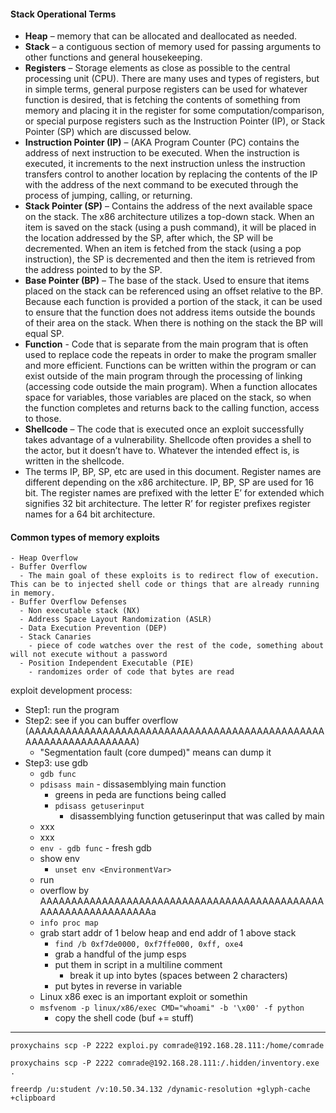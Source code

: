 #### Stack Operational Terms
  - **Heap** – memory that can be allocated and deallocated as needed.
  - **Stack** – a contiguous section of memory used for passing arguments to other functions and general housekeeping.
  - **Registers** – Storage elements as close as possible to the central processing unit (CPU). There are many uses and types of registers, but in simple terms, general purpose registers can be used for whatever function is desired, that is fetching the contents of something from memory and placing it in the register for some computation/comparison, or special purpose registers such as the Instruction Pointer (IP), or Stack Pointer (SP) which are discussed below.
  - **Instruction Pointer (IP)** – (AKA Program Counter (PC) contains the address of next instruction to be executed. When the instruction is executed, it increments to the next instruction unless the instruction transfers control to another location by replacing the contents of the IP with the address of the next command to be executed through the process of jumping, calling, or returning. 
  - **Stack Pointer (SP)** – Contains the address of the next available space on the stack. The x86 architecture utilizes a top-down stack. When an item is saved on the stack (using a push command), it will be placed in the location addressed by the SP, after which, the SP will be decremented. When an item is fetched from the stack (using a pop instruction), the SP is decremented and then the item is retrieved from the address pointed to by the SP.
  - **Base Pointer (BP)** – The base of the stack. Used to ensure that items placed on the stack can be referenced using an offset relative to the BP. Because each function is provided a portion of the stack, it can be used to ensure that the function does not address items outside the bounds of their area on the stack. When there is nothing on the stack the BP will equal SP.
  - **Function** - Code that is separate from the main program that is often used to replace code the repeats in order to make the program smaller and more efficient. Functions can be written within the program or can exist outside of the main program through the processing of linking (accessing code outside the main program). When a function allocates space for variables, those variables are placed on the stack, so when the function completes and returns back to the calling function, access to those.
  - **Shellcode** – The code that is executed once an exploit successfully takes advantage of a vulnerability. Shellcode often provides a shell to the actor, but it doesn’t have to. Whatever the intended effect is, is written in the shellcode.
  - The terms IP, BP, SP, etc are used in this document. Register names are different depending on the x86 architecture. IP, BP, SP are used for 16 bit. The register names are prefixed with the letter E’ for extended which signifies 32 bit architecture. The letter R’ for register prefixes register names for a 64 bit architecture.
  
  #### Common types of memory exploits
    - Heap Overflow
    - Buffer Overflow 
      - The main goal of these exploits is to redirect flow of execution. This can be to injected shell code or things that are already running in memory.
    - Buffer Overflow Defenses
      - Non executable stack (NX)
      - Address Space Layout Randomization (ASLR)
      - Data Execution Prevention (DEP)
      - Stack Canaries 
        - piece of code watches over the rest of the code, something about will not execute without a password
      - Position Independent Executable (PIE) 
        - randomizes order of code that bytes are read
      
exploit development process: 
  - Step1: run the program
  - Step2: see if you can buffer overflow (AAAAAAAAAAAAAAAAAAAAAAAAAAAAAAAAAAAAAAAAAAAAAAAAAAAAAAAAAAAAAAAAAA)
    - "Segmentation fault (core dumped)" means can dump it
  - Step3: use gdb 
    - `gdb func`
    - `pdisass main` - dissasemblying main function
      - greens in peda are functions being called
      - `pdisass getuserinput` 
        - disassemblying function getuserinput that was called by main
    - xxx
    - xxx
    - `env - gdb func` - fresh gdb
    - show env 
      - `unset env <EnvironmentVar>`
    - run
    - overflow by AAAAAAAAAAAAAAAAAAAAAAAAAAAAAAAAAAAAAAAAAAAAAAAAAAAAAAAAAAAAAAAAa
    - `info proc map`
    - grab start addr of 1 below heap and end addr of 1 above stack
      - `find /b 0xf7de0000, 0xf7ffe000, 0xff, oxe4`
      - grab a handful of the jump esps
      - put them in script in a multiline comment
        - break it up into bytes (spaces between 2 characters)
      -  put bytes in reverse in variable
    -  Linux x86 exec is an important exploit or somethin
      - `msfvenom -p linux/x86/exec CMD="whoami" -b '\x00' -f python` 
        - copy the shell code (buf += stuff)
---
`proxychains scp -P 2222 exploi.py comrade@192.168.28.111:/home/comrade`

`proxychains scp -P 2222 comrade@192.168.28.111:/.hidden/inventory.exe .`
  
`freerdp /u:student /v:10.50.34.132 /dynamic-resolution +glyph-cache +clipboard`


